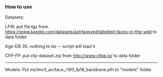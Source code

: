 ### How to use

Datasets:

LFW: put lfw.tgz from https://www.kaggle.com/datasets/ashfaqsyed/labelled-faces-in-the-wild to data folder


Age-DB 30: nothing to do -- script will load it

CFP-FP: put cfp-dataset.zip from http://www.cfpw.io/ to data folder

------

Models:
Put ms1mv3_arcface_r100_fp16_backbone.pth to "models" folder
